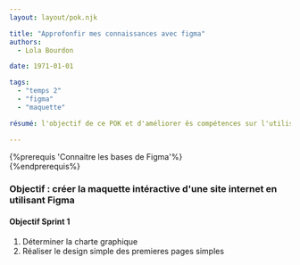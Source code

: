 ```yaml
---
layout: layout/pok.njk

title: "Approfonfir mes connaissances avec figma"
authors:
  - Lola Bourdon

date: 1971-01-01

tags: 
  - "temps 2"
  - "figma"
  - "maquette"

résumé: l'objectif de ce POK et d'améliorer ês compétences sur l'utilisation de figma. Pour cela je compte réaliser une maquette du site intenet/appli d'une marque de restauration rapide

---
```


{%prerequis 'Connaitre les bases de Figma'%}  
{%endprerequis%}

### Objectif : créer la maquette intéractive d'une site internet en utilisant Figma

#### Objectif Sprint 1

1. Déterminer la charte graphique
2. Réaliser le design simple des premieres pages simples
